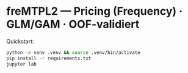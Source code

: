 # freMTPL2 — Pricing (Frequency) · GLM/GAM · OOF-validiert
Quickstart:
```bash
python -m venv .venv && source .venv/bin/activate
pip install -r requirements.txt
jupyter lab
```
